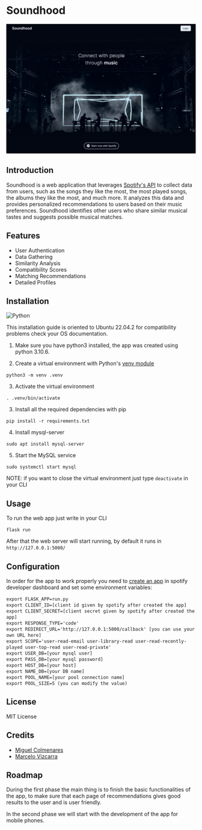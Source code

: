 # Soundhood

![Soundhood](./example/login.jpeg)

## Introduction

Soundhood is a web application that leverages [Spotify's API](https://developer.spotify.com/documentation/web-api) to collect data from users, such as the songs they like the most, the most played songs, the albums they like the most, and much more. It analyzes this data and provides personalized recommendations to users based on their music preferences. Soundhood identifies other users who share similar musical tastes and suggests possible musical matches.

## Features

- User Authentication
- Data Gathering
- Similarity Analysis
- Compatibility Scores
- Matching Recommendations
- Detailed Profiles

## Installation
![Python](https://logos-world.net/wp-content/uploads/2021/10/Python-Logo.png)

This installation guide is oriented to Ubuntu 22.04.2 for compatibility problems check your OS documentation.

1. Make sure you have python3 installed, the app was created using python 3.10.6.

2. Create a virtual environment with Python's [venv module](https://docs.python.org/3/library/venv.html)

```
python3 -m venv .venv
```

3. Activate the virtual environment

```
. .venv/bin/activate
```

3. Install all the required dependencies with pip

```
pip install -r requirements.txt
```

4. Install mysql-server

```
sudo apt install mysql-server
```

5. Start the MySQL service

```
sudo systemctl start mysql
```

NOTE: if you want to close the virtual environment just type ```deactivate``` in your CLI

## Usage

To run the web app just write in your CLI

```
flask run
```

After that the web server will start running, by default it runs in ```http://127.0.0.1:5000/```

## Configuration

In order for the app to work properly you need to [create an app](https://developer.spotify.com/documentation/web-api/concepts/apps) in spotify developer dashboard and set some environment variables:

```
export FLASK_APP=run.py
export CLIENT_ID=[client id given by spotify after created the app]
export CLIENT_SECRET=[client secret given by spotify after created the app]
export RESPONSE_TYPE='code'
export REDIRECT_URL='http://127.0.0.1:5000/callback' [you can use your own URL here]
export SCOPE='user-read-email user-library-read user-read-recently-played user-top-read user-read-private'
export USER_DB=[your mysql user]
export PASS_DB=[your mysql password]
export HOST_DB=[your host]
export NAME_DB=[your DB name]
export POOL_NAME=[your pool connection name]
export POOL_SIZE=5 (you can modify the value)
```

## License

MIT License

## Credits

- [Miguel Colmenares](5693@holbertonstudents.com)
- [Marcelo Vizcarra](5705@holbertonstudents.com)

## Roadmap

During the first phase the main thing is to finish the basic functionalities of the app, to make sure that each page of recommendations gives good results to the user and is user friendly.

In the second phase we will start with the development of the app for mobile phones.
